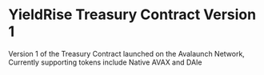 # YieldRise Treasury Contract Version 1
Version 1 of the Treasury Contract launched on the Avalaunch Network, Currently supporting tokens include Native AVAX and DAIe
